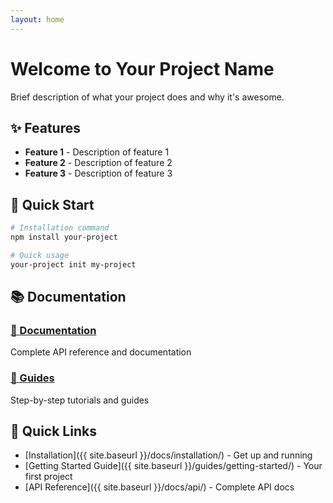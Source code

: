 ```yaml
---
layout: home
---
```


# Welcome to Your Project Name

Brief description of what your project does and why it's awesome.

## ✨ Features

- **Feature 1** - Description of feature 1
- **Feature 2** - Description of feature 2  
- **Feature 3** - Description of feature 3

## 🚀 Quick Start

```bash
# Installation command
npm install your-project

# Quick usage
your-project init my-project
```

## 📚 Documentation

<div class="grid">
  <div class="card">
    <h3><a href="{{ site.baseurl }}/docs/">📖 Documentation</a></h3>
    <p>Complete API reference and documentation</p>
  </div>
  
  <div class="card">
    <h3><a href="{{ site.baseurl }}/guides/">🎯 Guides</a></h3>
    <p>Step-by-step tutorials and guides</p>
  </div>
</div>

## 🔗 Quick Links

- [Installation]({{ site.baseurl }}/docs/installation/) - Get up and running
- [Getting Started Guide]({{ site.baseurl }}/guides/getting-started/) - Your first project
- [API Reference]({{ site.baseurl }}/docs/api/) - Complete API docs


